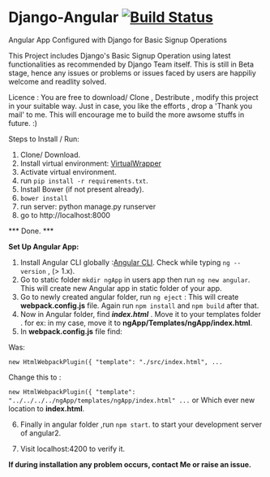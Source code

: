 # Django-Angular        [![Build Status](https://travis-ci.org/deepak1725/django-angular4.svg?branch=master)](https://travis-ci.org/deepak1725/django-angular4)
Angular App Configured with Django for Basic Signup Operations

This Project includes Django's Basic Signup Operation using latest functionalities as recommended by Django Team itself.
This is still in Beta stage, hence any issues or problems or issues faced by users are happiliy welcome and readlity solved.

Licence : You are free to download/ Clone , Destribute , modify this project in your suitable way.
Just in case, you like the efforts , drop a 'Thank you mail' to me.
This will encourage me to build the more awsome stuffs in future. :)



Steps to Install / Run:

1. Clone/ Download.
2. Install virtual environment: [VirtualWrapper](https://virtualenvwrapper.readthedocs.io/en/latest/install.html)
3. Activate virtual environment.
4. run `pip install -r requirements.txt`.
5. Install Bower (if not present already).
6. `bower install`
7. run server: python manage.py runserver
8. go to http://localhost:8000  

*** Done.  ***

**Set Up Angular App:**  
  
  1. Install Angular CLI globally :[Angular CLI](https://cli.angular.io/). Check while typing `ng --version` , (> 1.x).
  2. Go to static folder `mkdir ngApp` in users app then run `ng new angular`. This will create new Angular app in static folder of your app.
  3. Go to newly created angular folder, run `ng eject` : This will create **webpack.config.js** file. 
    Again run `npm install` and `npm build` after that.
  4. Now in Angular folder, find **_index.html_** . Move it to your templates folder .
  for ex: in my case, move it to **ngApp/Templates/ngApp/index.html**.
  5. In **webpack.config.js** file find:   
  
  Was:
  
  `new HtmlWebpackPlugin({ "template": "./src/index.html", ...`
      
  Change this to :
  
  `new HtmlWebpackPlugin({ "template": "../../../../ngApp/templates/ngApp/index.html" ...`
  or Which ever new location to **index.html**.
  
  6. Finally in angular folder ,run `npm start`. to start your development server of angular2.
       
  7. Visit localhost:4200 to verify it.

**If during installation any problem occurs, contact Me or raise an issue.**


